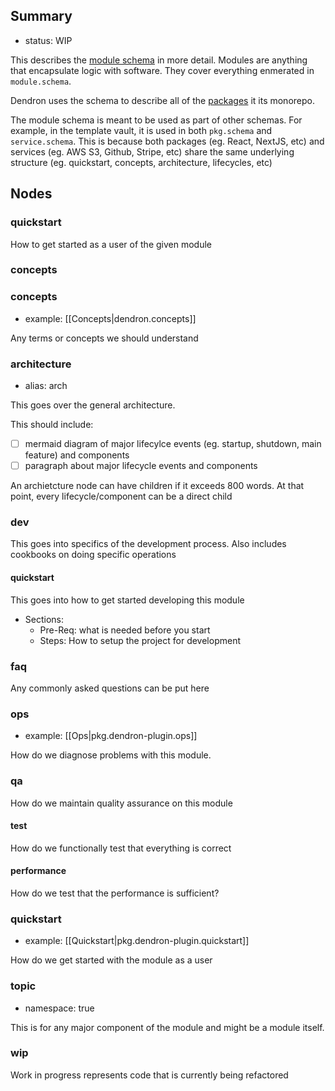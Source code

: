 
## Summary
- status: WIP

This describes the [module schema](module.schema.yml) in more detail. Modules are anything that encapsulate logic with software. They cover everything enmerated in `module.schema`. 

Dendron uses the schema to describe all of the [packages](https://wiki.dendron.so/notes/32cdd4aa-d9f6-4582-8d0c-07f64a00299b.html#summary) it its monorepo. 

The module schema is meant to be used as part of other schemas. For example, in the template vault, it is used in both `pkg.schema` and `service.schema`. This is because both packages (eg. React, NextJS, etc) and services (eg. AWS S3, Github, Stripe, etc) share the same underlying structure (eg. quickstart, concepts, architecture, lifecycles, etc)

## Nodes

### quickstart

How to get started as a user of the given module

### concepts

### concepts
- example: [[Concepts|dendron.concepts]]

Any terms or concepts we should understand

### architecture
- alias: arch

This goes over the general architecture.

This should include:
- [ ] mermaid diagram of major lifecylce events (eg. startup, shutdown, main feature) and components
- [ ] paragraph about major lifecycle events and components

An archietcture node can have children if it exceeds 800 words. At that point, every lifecycle/component can be a direct child 

### dev

This goes into specifics of the development process. Also includes cookbooks on doing specific operations

#### quickstart

This goes into how to get started developing this module

- Sections:
  - Pre-Req: what is needed before you start
  - Steps: How to setup the project for development

### faq

Any commonly asked questions can be put here

### ops
- example: [[Ops|pkg.dendron-plugin.ops]]

How do we diagnose problems with this module.

### qa

How do we maintain quality assurance on this module

#### test

How do we functionally test that everything is correct

#### performance

How do we test that the performance is sufficient?

### quickstart
- example: [[Quickstart|pkg.dendron-plugin.quickstart]]

How do we get started with the module as a user

### topic
- namespace: true

This is for any major component of the module and might be a module itself.

### wip

Work in progress represents code that is currently being refactored